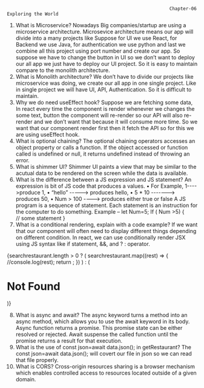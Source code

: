                                                                 Chapter-06 Exploring the World
1) What is Microservice?
         Nowadays Big companies/startup are using a microservice architecture. Microsevice architecture means our app will divide into a many projects like Suppose for UI we use React, for Backend we use Java, for authentication we use python and last we combine all this project using port number and create our app. 
        So suppose we have to change the button in UI so we don’t want to deploy our all app we just have to deploy our UI project. So it is easy to maintain compare to the monolith architecture.
2) What is Monolith architecture?
         We don’t have to divide our projects like microservice was doing, we create our all app in one single project. Like in single project we will have UI, API, Authentication. So it is difficult to maintain.
3) Why we do need useEffect hook?
          Suppose we are fetching some data, In react every time the component is render whenevrer we changes the some text, button the component will re-render so our API will also re-render and we don’t want that because it will consume more time. So we want that our component render first then it fetch the API so for this we are using useEffect hook. 
4) What is optional chaining?
         The optional chaining operators accesses an object property or calls a function. If the object accessed or function called is undefined or null, it returns undefined instead of throwing an error.
5) What is shimmer UI?
         Shimmer UI paints a view that may be similar to the acutual data to be rendered on the screen while the data is available.
6) What is the difference between a JS expression and JS statement?
         An expression is bit of JS code that produces a values. 
•	For Example, 1---->produce 1, 
•	“hello” -----> produces hello,
•	5 * 10 -------> produces 50,
•	Num > 100 ----> produces either true or false
        A JS program is a sequence of statement. Each statement is an instruction for the computer to do something. 
                Example – let Num=5;
                                    If ( Num >5) {      
                                                           // some statement 
                                                                  }
7) What is a conditional rendering, explain with a code example?
          If we want that our component will often need to display different things depending on different condition. In react, we can use conditionally render JSX using JS syntax like if statement, &&, and ? : operator.
<div className="body">
        {searchrestaurant.length > 0 ? (
          searchrestaurant.map((rest) => {
            //console.log(rest);
            return <RestaurantCard {...rest.data} key={rest.data.id} />;
          })
        ) : (
          <h1>Not Found</h1>
        )}
      </div>

8) What is async and await?
         The async keyword turns a method into an async method, which allows you to use the await keyword in its body. Async function returns a promise. This promise state can be either resolved or rejected. Await suspense the called function until the promise returns a result for that execution.
9) What is the use of const json=await data.json(); in getRestaurant?
         The const json=await data.json(); will covert our file in json so we can read that file properly.
10) What is CORS?
          Cross-origin resources sharing is a browser mechanism which enables controlled access to resources located outside of a given domain.                                   
